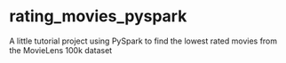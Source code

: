 # rating_movies_pyspark
A little tutorial project using PySpark to find the lowest rated movies from the MovieLens 100k dataset
